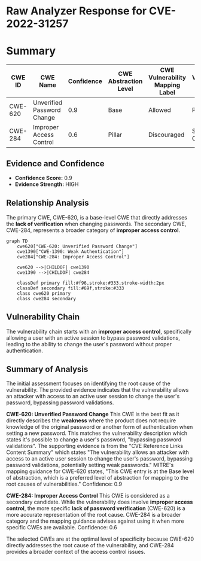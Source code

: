 # Raw Analyzer Response for CVE-2022-31257

# Summary
| CWE ID | CWE Name | Confidence | CWE Abstraction Level | CWE Vulnerability Mapping Label | CWE-Vulnerability Mapping Notes |
|---|---|---|---|---|---|
| CWE-620 | Unverified Password Change | 0.9 | Base | Allowed | Primary CWE |
| CWE-284 | Improper Access Control | 0.6 | Pillar | Discouraged | Secondary Candidate |

## Evidence and Confidence

*   **Confidence Score:** 0.9
*   **Evidence Strength:** HIGH

## Relationship Analysis
The primary CWE, CWE-620, is a base-level CWE that directly addresses the **lack of verification** when changing passwords. The secondary CWE, CWE-284, represents a broader category of **improper access control**.

```mermaid
graph TD
    cwe620["CWE-620: Unverified Password Change"]
    cwe1390["CWE-1390: Weak Authentication"]
    cwe284["CWE-284: Improper Access Control"]
    
    cwe620 -->|CHILDOF| cwe1390
    cwe1390 -->|CHILDOF| cwe284
    
    classDef primary fill:#f96,stroke:#333,stroke-width:2px
    classDef secondary fill:#69f,stroke:#333
    class cwe620 primary
    class cwe284 secondary
```

## Vulnerability Chain
The vulnerability chain starts with an **improper access control**, specifically allowing a user with an active session to bypass password validations, leading to the ability to change the user's password without proper authentication.

## Summary of Analysis
The initial assessment focuses on identifying the root cause of the vulnerability. The provided evidence indicates that the vulnerability allows an attacker with access to an active user session to change the user's password, bypassing password validations.

**CWE-620: Unverified Password Change**
This CWE is the best fit as it directly describes the **weakness** where the product does not require knowledge of the original password or another form of authentication when setting a new password. This matches the vulnerability description which states it's possible to change a user's password, "bypassing password validations".
The supporting evidence is from the "CVE Reference Links Content Summary" which states "The vulnerability allows an attacker with access to an active user session to change the user's password, bypassing password validations, potentially setting weak passwords."
MITRE's mapping guidance for CWE-620 states, "This CWE entry is at the Base level of abstraction, which is a preferred level of abstraction for mapping to the root causes of vulnerabilities."
Confidence: 0.9

**CWE-284: Improper Access Control**
This CWE is considered as a secondary candidate. While the vulnerability does involve **improper access control**, the more specific **lack of password verification** (CWE-620) is a more accurate representation of the root cause. CWE-284 is a broader category and the mapping guidance advises against using it when more specific CWEs are available.
Confidence: 0.6

The selected CWEs are at the optimal level of specificity because CWE-620 directly addresses the root cause of the vulnerability, and CWE-284 provides a broader context of the access control issues.